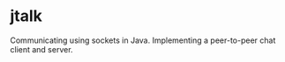 jtalk
=====

 Communicating using sockets in Java. Implementing a peer-to-peer chat client and server.

